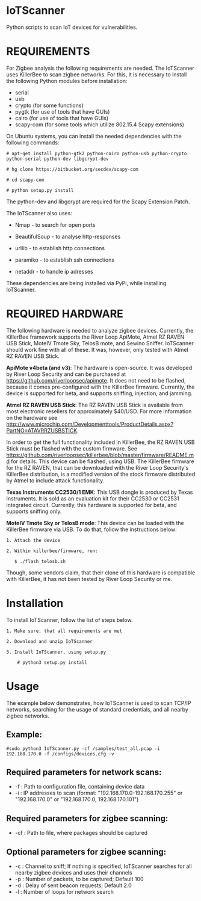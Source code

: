 # IoTScanner
Python scripts to scan IoT devices for vulnerabilities.


# REQUIREMENTS
For Zigbee analysis the following requirements are needed. 
The IoTScanner uses KillerBee to scan zigbee networks.
For this, it is necessary to install the following Python modules before installation:

- serial
- usb
- crypto (for some functions)
- pygtk (for use of tools that have GUIs)
- cairo (for use of tools that have GUIs)
-  scapy-com (for some tools which utilize 802.15.4 Scapy extensions)

On Ubuntu systems, you can install the needed dependencies with the following commands:

    # apt-get install python-gtk2 python-cairo python-usb python-crypto python-serial python-dev libgcrypt-dev

    # hg clone https://bitbucket.org/secdev/scapy-com

    # cd scapy-com

    # python setup.py install

The python-dev and libgcrypt are required for the Scapy Extension Patch.

The IoTScanner also uses:

- Nmap - to search for open ports

- BeautifulSoup - to analyse http-responses

- urllib - to establish http connections

- paramiko - to establish ssh connections

- netaddr - to handle ip adresses

These dependencies are being installed via PyPi, while installing IoTScanner.


# REQUIRED HARDWARE
The following hardware is needed to analyze zigbee devices.
Currently, the KillerBee framework supports the River Loop ApiMote, Atmel RZ RAVEN USB Stick, MoteIV Tmote Sky, TelosB mote, and Sewino Sniffer.
IoTScanner should work fine with all of these. It was, however, only tested with Atmel RZ RAVEN USB Stick. 

**ApiMote v4beta (and v3)**:
The hardware is open-source. It was developed by River Loop Security and can be purchased at https://github.com/riverloopsec/apimote.
It does not need to be flashed, because it comes pre-configured with the KillerBee firmware.
Currently, the device is supported for beta, and supports sniffing, injection, and jamming.

**Atmel RZ RAVEN USB Stick**:
The RZ RAVEN USB Stick is available from most electronic resellers for approximately $40/USD.
For more information on the hardware see http://www.microchip.com/Developmenttools/ProductDetails.aspx?PartNO=ATAVRRZUSBSTICK.

In order to get the full functionality included in KillerBee, the RZ RAVEN USB Stick must be flashed with the custom firmware. See https://github.com/riverloopsec/killerbee/blob/master/firmware/README.md for details.
This device can be flashed, using USB.
The KillerBee firmware for the RZ RAVEN, that can be downloaded with the River Loop Security's KillerBee distribution, is a modified version of the stock firmware distributed by Atmel to include attack functionality.

**Texas Instruments CC2530/1 EMK**:
This USB dongle is produced by Texas Instruments. It is sold as an evaluation kit for their CC2530 or CC2531 integrated circuit.
Currently, this hardware is supported for beta, and supports sniffing only.

**MoteIV Tmote Sky or TelosB mode**:
This device can be loaded with the KillerBee firmware via USB. 
To do that, follow the instructions below:
    
    1. Attach the device
    
    2. Within killerbee/firmware, run:
    
       $ ./flash_telosb.sh
 
Though, some vendors claim, that their clone of this hardware is compatible with KillerBee, it has not been tested by River Loop Security or me.


# Installation

To install IoTScanner, follow the list of steps below.

    1. Make sure, that all requirements are met
    
    2. Download and unzip IoTScanner
    
    3. Install IoTScanner, using setup.py
    
        # python3 setup.py install

# Usage

The example below demonstrates, how IoTScanner is used to scan TCP/IP networks, searching for the usage of standard credentials, and all nearby zigbee networks.


Example:
-
    #sudo python3 IoTScanner.py -cf /samples/test_all.pcap -i 192.168.170.0 -f /configs/devices.cfg -v

Required parameters for network scans:
-
- -f : Path to configuration file, containing device data
- -i : IP addresses to scan (format: "192.168.170.0-192.168.170.255" or "192.168.170.0" or "192.168.170.0, 192.168.170.101")

Required parameters for zigbee scanning:
-
- -cf : Path to file, where packages should be captured

Optional parameters for zigbee scanning:
-
- -c : Channel to sniff; If nothing is specified, IoTScanner searches for all nearby zigbee devices and uses their channels
- -p : Number of packets, to be captured; Default 100
- -d : Delay of sent beacon requests; Default 2.0
- -l : Number of loops for network search





